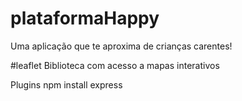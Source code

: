 # plataformaHappy
 Uma aplicação que te aproxima de crianças carentes!

#leaflet 
Biblioteca com acesso a mapas interativos

Plugins
npm install express


